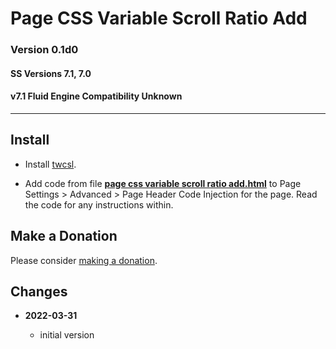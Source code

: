 # Page CSS Variable Scroll Ratio Add

### Version 0.1d0

#### SS Versions 7.1, 7.0

#### v7.1 Fluid Engine Compatibility Unknown

---

## Install

* Install
  [twcsl](https://github.com/tomsWebConsulting/twcsl#install-options).
  
* Add code from file
  **[page css variable scroll ratio add.html](page%20css%20variable%20scroll%20ratio%20add.html#L1)**
  to Page Settings > Advanced > Page Header Code Injection for the page.
  Read the code for any instructions within.

## Make a Donation

Please consider
[making a donation](https://github.com/tomsWebConsulting/twcsl#make-a-donation).

## Changes

<!-- * **2021-11-15**

  * fix for description layout issue when categories are set to side for Brine
  * bumped version to 0.3d0
  -->
* **2022-03-31**

  * initial version

